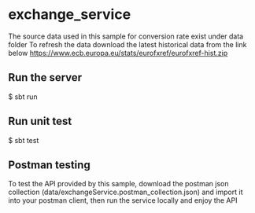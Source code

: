 # exchange_service
The source data used in this sample for conversion rate exist under data folder
To refresh the data download the latest historical data from the link below https://www.ecb.europa.eu/stats/eurofxref/eurofxref-hist.zip
## Run the server
  $ sbt run
## Run unit test
  $ sbt test
## Postman testing
To test the API provided by this sample, download the postman json collection (data/exchangeService.postman_collection.json) and import it into your postman client, then run the service locally and enjoy the API
